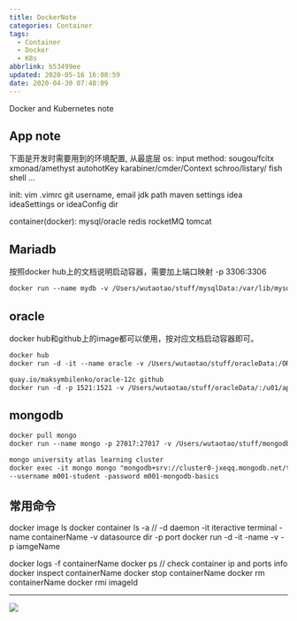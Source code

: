 ```yaml
---
title: DockerNote
categories: Container
tags:
  - Container
  - Docker
  - K8s
abbrlink: b53499ee
updated: 2020-05-16 16:08:59
date: 2020-04-30 07:48:09
---
```

Docker and Kubernetes note
<!-- more -->

## App note
下面是开发时需要用到的环境配置, 从最底层
os:
input method: sougou/fcitx
xmonad/amethyst
autohotKey karabiner/cmder/Context schroo/listary/
fish shell
...

init:
vim  .vimrc
git   username, email
jdk   path
maven  settings
idea   ideaSettings or ideaConfig dir

container(docker):
mysql/oracle
redis
rocketMQ
tomcat

## Mariadb
按照docker hub上的文档说明启动容器，需要加上端口映射 -p 3306:3306
```txt
docker run --name mydb -v /Users/wutaotao/stuff/mysqlData:/var/lib/mysql -e MYSQL_ROOT_PASSWORD=xxx -p 3306:3306 -d mariadb
```

## oracle
docker hub和github上的image都可以使用，按对应文档启动容器即可。
```txt
docker hub
docker run -d -it --name oracle -v /Users/wutaotao/stuff/oracleData:/ORCL -p 1521:1521 -p 5500:5500 store/oracle/database-enterprise:12.2.0.1

quay.io/maksymbilenko/oracle-12c github
docker run -d -p 1521:1521 -v /Users/wutaotao/stuff/oracleData/:/u01/app/oracle quay.io/maksymbilenko/oracle-12c
```

## mongodb
```txt
docker pull mongo
docker run --name mongo -p 27017:27017 -v /Users/wutaotao/stuff/mongodb:/data/db -d mongo --auth

mongo university atlas learning cluster
docker exec -it mongo mongo "mongodb+srv://cluster0-jxeqq.mongodb.net/test" 
--username m001-student -password m001-mongodb-basics

```


## 常用命令
docker image ls
docker container ls -a 
// -d daemon  -it iteractive terminal -name containerName -v datasource dir  -p port
docker run -d -it -name -v -p iamgeName

docker logs -f containerName 
docker ps
// check container ip and ports info
docker inspect containerName
docker stop containerName
docker rm containerName
docker rmi imageId


<hr />
<img src="http://wutaotaospace.oss-cn-beijing.aliyuncs.com/image/20200505_1.jpg" class="full-image" />
